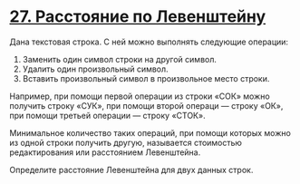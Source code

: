 # [27. Расстояние по Левенштейну](Task.pdf)

Дана текстовая строка. С ней можно выполнять следующие операции:
1. Заменить один символ строки на другой символ.
2. Удалить один произвольный символ.
3. Вставить произвольный символ в произвольное место строки.

Например, при помощи первой операции из строки «СОК» можно получить строку «СУК», при помощи второй операци — строку «ОК», при помощи третьей операции — строку «СТОК».

Минимальное количество таких операций, при помощи которых можно из одной строки получить другую, называется стоимостью редактирования или расстоянием Левенштейна.

Определите расстояние Левенштейна для двух данных строк.